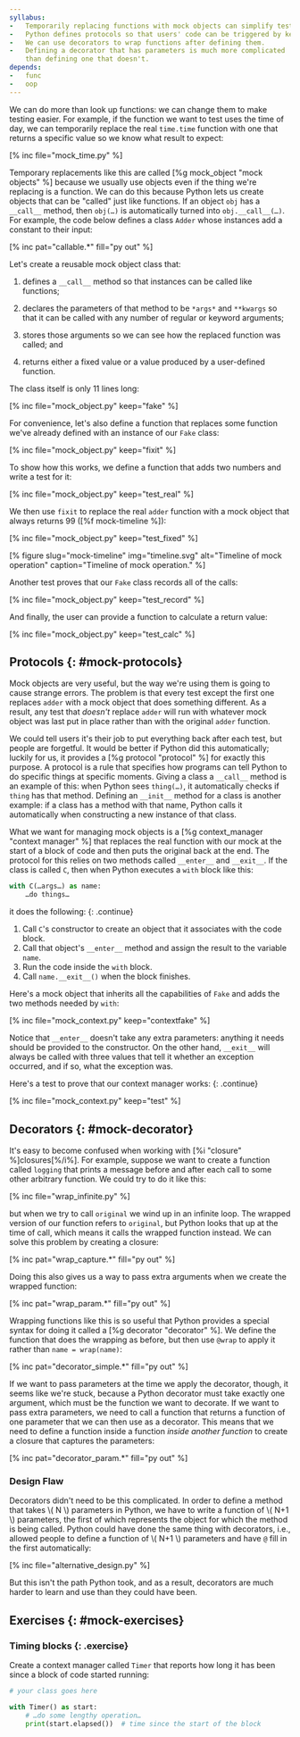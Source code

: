 ```yaml
---
syllabus:
-   Temporarily replacing functions with mock objects can simplify testing.
-   Python defines protocols so that users' code can be triggered by keywords in the language.
-   We can use decorators to wrap functions after defining them.
-   Defining a decorator that has parameters is much more complicated
    than defining one that doesn't.
depends:
-   func
-   oop
---
```


We can do more than look up functions:
we can change them to make testing easier.
For example,
if the function we want to test uses the time of day,
we can temporarily replace the real `time.time` function
with one that returns a specific value
so we know what result to expect:

[% inc file="mock_time.py" %]

Temporary replacements like this are called [%g mock_object "mock objects" %]
because we usually use objects even if the thing we're replacing is a function.
We can do this because Python lets us create objects
that can be "called" just like functions.
If an object `obj` has a `__call__` method,
then `obj(…)` is automatically turned into `obj.__call__(…)`.
For example,
the code below defines a class `Adder` whose instances add a constant to their input:

[% inc pat="callable.*" fill="py out" %]

Let's create a reusable mock object class that:

1.  defines a `__call__` method so that instances can be called like functions;

2.  declares the parameters of that method to be `*args*` and `**kwargs`
    so that it can be called with any number of regular or keyword arguments;

3.  stores those arguments so we can see how the replaced function was called;
    and

4.  returns either a fixed value or a value produced by a user-defined function.

The class itself is only 11 lines long:

[% inc file="mock_object.py" keep="fake" %]

For convenience,
let's also define a function that replaces some function we've already defined
with an instance of our `Fake` class:

[% inc file="mock_object.py" keep="fixit" %]

To show how this works,
we define a function that adds two numbers
and write a test for it:

[% inc file="mock_object.py" keep="test_real" %]

We then use `fixit` to replace the real `adder` function
with a mock object that always returns 99
([%f mock-timeline %]):

[% inc file="mock_object.py" keep="test_fixed" %]

[% figure
   slug="mock-timeline"
   img="timeline.svg"
   alt="Timeline of mock operation"
   caption="Timeline of mock operation."
%]

Another test proves that our `Fake` class records
all of the calls:

[% inc file="mock_object.py" keep="test_record" %]

And finally,
the user can provide a function to calculate a return value:

[% inc file="mock_object.py" keep="test_calc" %]

## Protocols {: #mock-protocols}

Mock objects are very useful,
but the way we're using them is going to cause strange errors.
The problem is that
every test except the first one replaces `adder` with a mock object
that does something different.
As a result,
any test that *doesn't* replace `adder` will run with
whatever mock object was last put in place
rather than with the original `adder` function.

We could tell users it's their job to put everything back after each test,
but people are forgetful.
It would be better if Python did this automatically;
luckily for us,
it provides a [%g protocol "protocol" %] for exactly this purpose.
A protocol is a rule that specifies how programs can tell Python
to do specific things at specific moments.
Giving a class a `__call__` method is an example of this:
when Python sees `thing(…)`,
it automatically checks if `thing` has that method.
Defining an `__init__` method for a class is another example:
if a class has a method with that name,
Python calls it automatically when constructing a new instance of that class.

What we want for managing mock objects is
a [%g context_manager "context manager" %]
that replaces the real function with our mock at the start of a block of code
and then puts the original back at the end.
The protocol for this relies on two methods called `__enter__` and `__exit__`.
If the class is called `C`,
then when Python executes a `with` block like this:

```python
with C(…args…) as name:
    …do things…
```

it does the following:
{: .continue}

1.  Call `C`'s constructor to create an object that it associates with the code block.
2.  Call that object's `__enter__` method
    and assign the result to the variable `name`.
3.  Run the code inside the `with` block.
4.  Call `name.__exit__()` when the block finishes.

Here's a mock object that inherits all the capabilities of `Fake`
and adds the two methods needed by `with`:

[% inc file="mock_context.py" keep="contextfake" %]

Notice that `__enter__` doesn't take any extra parameters:
anything it needs should be provided to the constructor.
On the other hand,
`__exit__` will always be called with three values
that tell it whether an exception occurred,
and if so,
what the exception was.

Here's a test to prove that our context manager works:
{: .continue}

[% inc file="mock_context.py" keep="test" %]

## Decorators {: #mock-decorator}

It's easy to become confused when working with [%i "closure" %]closures[%/i%].
For example,
suppose we want to create a function called `logging`
that prints a message before and after
each call to some other arbitrary function.
We could try to do it like this:

[% inc file="wrap_infinite.py" %]

but when we try to call `original` we wind up in an infinite loop.
The wrapped version of our function refers to `original`,
but Python looks that up at the time of call,
which means it calls the wrapped function instead.
We can solve this problem by creating a closure:

[% inc pat="wrap_capture.*" fill="py out" %]

Doing this also gives us a way to pass extra arguments
when we create the wrapped function:

[% inc pat="wrap_param.*" fill="py out" %]

Wrapping functions like this is so useful
that Python provides a special syntax for doing it
called a [%g decorator "decorator" %].
We define the function that does the wrapping as before,
but then use `@wrap` to apply it
rather than `name = wrap(name)`:

[% inc pat="decorator_simple.*" fill="py out" %]

If we want to pass parameters at the time we apply the decorator,
though,
it seems like we're stuck,
because a Python decorator must take exactly one argument,
which must be the function we want to decorate.
If we want to pass extra parameters,
we need to call a function that returns a function of one parameter
that we can then use as a decorator.
This means that we need to define a function inside a function *inside another function*
to create a closure that captures the parameters:

[% inc pat="decorator_param.*" fill="py out" %]

<div class="callout" markdown="1">

### Design Flaw

Decorators didn't need to be this complicated.
In order to define a method that takes \\( N \\) parameters in Python,
we have to write a function of \\( N+1 \\) parameters,
the first of which represents the object for which the method is being called.
Python could have done the same thing with decorators,
i.e.,
allowed people to define a function of \\( N+1 \\) parameters
and have `@` fill in the first automatically:

[% inc file="alternative_design.py" %]

But this isn't the path Python took,
and as a result,
decorators are much harder to learn and use than they could have been.

</div>

## Exercises {: #mock-exercises}

### Timing blocks {: .exercise}

Create a context manager called `Timer` that reports how long it has been
since a block of code started running:

```python
# your class goes here

with Timer() as start:
    # …do some lengthy operation…
    print(start.elapsed())  # time since the start of the block
```
